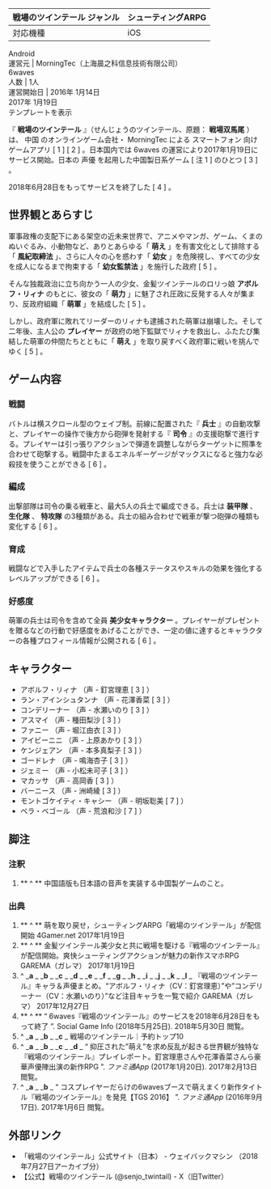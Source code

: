 戦場のツインテール  ジャンル  |  シューティングARPG   
---|---  
対応機種  |  iOS    
Android  
運営元  |  MorningTec（上海晨之科信息技術有限公司）   
6waves  
人数  |  1人   
運営開始日  |  2016年  1月14日    
2017年  1月19日  
テンプレートを表示  
  
『 **戦場のツインテール** 』（せんじょうのツインテール、原題： **戦場双馬尾** ）は、  中国  のオンラインゲーム会社・  MorningTec
による  スマートフォン  向けゲームアプリ  [  1  ]  [  2  ]  。日本国内では  6waves
の運営により2017年1月19日にサービス開始。日本の  声優  を起用した中国製日系ゲーム  [  注 1  ]  のひとつ  [  3  ]  。

2018年6月28日をもってサービスを終了した  [  4  ]  。

##  世界観とあらすじ



軍事政権の支配下にある架空の近未来世界で、アニメやマンガ、ゲーム、くまのぬいぐるみ、小動物など、ありとあらゆる「 **萌え** 」を有害文化として排除する「
**風紀取締法** 」、さらに人々の心を惑わす「 **幼女** 」を危険視し、すべての少女を成人になるまで拘束する「 **幼女監禁法** 」を施行した政府
[  5  ]  。

そんな独裁政治に立ち向かう一人の少女、金髪ツインテールのロリっ娘 **アボルフ・リィナ** のもとに、彼女の「 **萌力**
」に魅了され圧政に反発する人々が集まり、反政府組織「 **萌軍** 」を結成した  [  5  ]  。

しかし、政府軍に敗れてリーダーのリィナも逮捕された萌軍は崩壊した。そして二年後、主人公の **プレイヤー**
が政府の地下監獄でリィナを救出し、ふたたび集結した萌軍の仲間たちとともに「 **萌え** 」を取り戻すべく政府軍に戦いを挑んでゆく  [  5  ]  。

##  ゲーム内容



###  戦闘



バトルは横スクロール型のウェイブ制。前線に配置された『 **兵士** 』の自動攻撃と、プレイヤーの操作で後方から砲弾を発射する『 **司令**
』の支援砲撃で進行する。プレイヤーは引っ張りアクションで弾道を調整しながらターゲットに照準を合わせて砲撃する。戦闘中たまるエネルギーゲージがマックスになると強力な必殺技を使うことができる
[  6  ]  。

###  編成



出撃部隊は司令の乗る戦車と、最大5人の兵士で編成できる。兵士は **装甲隊** 、 **生化隊** 、 **特攻隊**
の3種類がある。兵士の組み合わせで戦車が撃つ砲弾の種類も変化する  [  6  ]  。

###  育成



戦闘などで入手したアイテムで兵士の各種ステータスやスキルの効果を強化するレベルアップができる  [  6  ]  。

###  好感度



萌軍の兵士は司令を含めて全員 **美少女キャラクター**
。プレイヤーがプレゼントを贈るなどの行動で好感度をあげることができ、一定の値に達するとキャラクターの各種プロフィール情報が公開される  [  6  ]  。

##  キャラクター



  * アボルフ・リィナ （声 -  釘宮理恵  [  3  ]  ） 
  * ラン・アインシュタンナ （声 -  花澤香菜  [  3  ]  ） 
  * コンデリーナー （声 -  水瀬いのり  [  3  ]  ） 
  * アスマイ （声 -  種田梨沙  [  3  ]  ） 
  * ファニー （声 -  堀江由衣  [  3  ]  ） 
  * アイビーニニ （声 -  上原あかり  [  3  ]  ） 
  * ケンジェアン （声 -  本多真梨子  [  3  ]  ） 
  * ゴードレナ （声 -  鳴海杏子  [  3  ]  ） 
  * ジェミー （声 -  小松未可子  [  3  ]  ） 
  * マカッサ （声 -  高岡香  [  3  ]  ） 
  * バーニース （声 -  洲崎綾  [  3  ]  ） 
  * モントゴケイティ・キャシー （声 -  明坂聡美  [  7  ]  ） 
  * ベラ・ベゴール （声 -  荒浪和沙  [  7  ]  ） 

##  脚注



###  注釈



  1. ** ^  ** 中国語版も日本語の音声を実装する中国製ゲームのこと。 

###  出典



  1. ** ^  ** 萌を取り戻せ，シューティングARPG「戦場のツインテール」が配信開始  4Gamer.net 2017年1月19日 
  2. ** ^  ** 金髪ツインテール美少女と共に戦場を駆ける『戦場のツインテール』が配信開始。爽快シューティングアクションが魅力の新作スマホRPG  GAREMA（ガレマ） 2017年1月19日 
  3. ^  _**a** _ _**b** _ _**c** _ _**d** _ _**e** _ _**f** _ _**g** _ _**h** _ _**i** _ _**j** _ _**k** _ _**l** _ 『戦場のツインテール』キャラ＆声優まとめ。“アボルフ・リィナ（CV：釘宮理恵）”や”コンデリーナー（CV：水瀬いのり）”など注目キャラを一覧で紹介  GAREMA（ガレマ） 2017年12月27日 
  4. ** ^  ** “  6waves『戦場のツインテール』のサービスを2018年6月28日をもって終了  ”. Social Game Info (2018年5月25日).  2018年5月30日  閲覧。 
  5. ^  _**a** _ _**b** _ _**c** _ 戦場のツインテール｜予約トップ10 
  6. ^  _**a** _ _**b** _ _**c** _ _**d** _ “  抑圧された”萌え”を求め反乱が起きる世界観が独特な『戦場のツインテール』プレイレポート。釘宮理恵さんや花澤香菜さんら豪華声優陣出演の新作RPG  ”. _ファミ通App_ (2017年1月20日).  2017年2月13日  閲覧。 
  7. ^  _**a** _ _**b** _ “  コスプレイヤーだらけの6wavesブースで萌えまくり新作タイトル『戦場のツインテール』を発見【TGS 2016】  ”. _ファミ通App_ (2016年9月17日).  2017年1月6日  閲覧。 

##  外部リンク



  * 「戦場のツインテール」公式サイト（日本）  \-  ウェイバックマシン  （2018年7月27日アーカイブ分） 
  * 【公式】戦場のツインテール  (@senjo_twintail) -  X（旧Twitter） 


